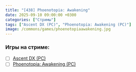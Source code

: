 ```yaml
---
title: "[438] Phoenotopia: Awakening"
date: 2025-09-10 09:00:00 +0300
categories: ["Стримы"]
tags: ["Ascent DX (PC)", "Phoenotopia: Awakening (PC)"]
image: /commons/games/phoenotopiaawakening.jpg
---
```


### Игры на стриме:
+ [ ] [Ascent DX (PC)](/tags/ascent-dx-pc)
+ [ ] [Phoenotopia: Awakening (PC)](/tags/phoenotopia-awakening-pc)
